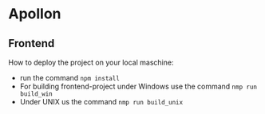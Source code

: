 # Apollon

## Frontend
How to deploy the project on your local maschine: 

- run the command `npm install` 
- For building frontend-project under Windows use the command `nmp run build_win`
- Under UNIX us the command `nmp run build_unix`

